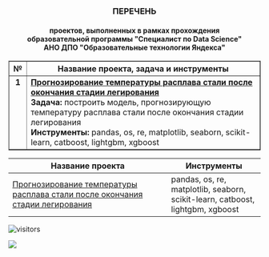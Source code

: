 <h3 align="center">ПЕРЕЧЕНЬ</h3>
<h4 align="center">проектов, выполненных в рамках прохождения<br>образовательной программы "Специалист по Data Science"<br>АНО ДПО "Образовательные технологии Яндекса"</h4>

<table border="1" width="100%" cellpadding="40"><tbody>
  <tr>
    <th align="center">
      №
    </th>
    <th align="center">
      Название проекта, задача и инструменты
    </th>
  </tr>
  <tr>
    <td align="center" valign="top">
      <b>1</b>
    </td>
    <td>
      <b><a href="https://github.com/georgiy-vasilevskiy/test_repo/blob/main/Forecasting_the_Steel_Melting_Temperature_at_the_End_of_the_Alloying_Stage/README.md#прогнозирование-температуры-расплава-стали-после-окончания-стадии-легирования">Прогнозирование температуры расплава стали после окончания стадии легирования</a></b>
      <br><b>Задача:</b> построить модель, прогнозирующую температуру расплава стали после окончания стадии легирования
      <br><b>Инструменты:</b> pandas, os, re, matplotlib, seaborn, scikit-learn, catboost, lightgbm, xgboost
    </td>
  </tr>
</tbody></table>

  
|Название проекта|Инструменты|
|---|---|
|[Прогнозирование температуры расплава стали после окончания стадии легирования](https://github.com/georgiy-vasilevskiy/test_repo/blob/main/Forecasting_the_Steel_Melting_Temperature_at_the_End_of_the_Alloying_Stage/README.md#прогнозирование-температуры-расплава-стали-после-окончания-стадии-легирования)|pandas, os, re,<br>matplotlib, seaborn,<br>scikit-learn, catboost, lightgbm, xgboost|

 ![visitors](https://visitor-badge.laobi.icu/badge?page_id=georgiy-vasilevskiy.test-repo)


![](https://komarev.com/ghpvc/?username=georgiy-vasilevskiy&label=Profile+views)

